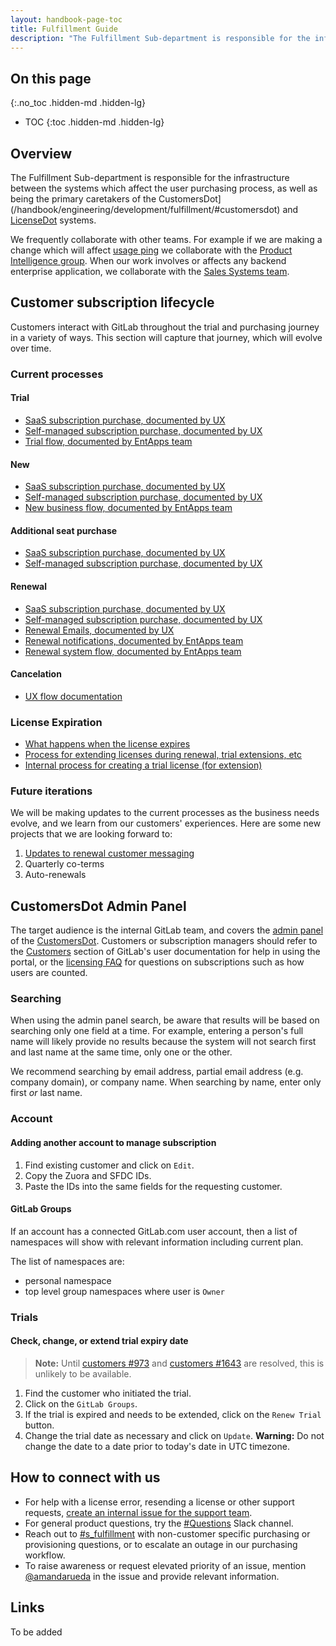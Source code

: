 ```yaml
---
layout: handbook-page-toc
title: Fulfillment Guide
description: "The Fulfillment Sub-department is responsible for the infrastructure between the systems which affect the user purchasing process."
---
```

## On this page
{:.no_toc .hidden-md .hidden-lg}

- TOC
{:toc .hidden-md .hidden-lg}

## Overview

The Fulfillment Sub-department is responsible for the infrastructure between the systems which affect the user purchasing process, as well as being the primary caretakers of the CustomersDot](/handbook/engineering/development/fulfillment/#customersdot) and [LicenseDot](https://about.gitlab.com/handbook/engineering/development/fulfillment/#licensedot) systems.

We frequently collaborate with other teams. For example if we are making a change which will affect [usage ping](https://docs.gitlab.com/ee/user/admin_area/settings/usage_statistics.html#usage-ping) we collaborate with the [Product Intelligence group](/handbook/product/categories/#product-intelligence-group). When our work involves or affects any backend enterprise application, we collaborate with the [Sales Systems team](/handbook/sales/field-operations/sales-systems/).

## Customer subscription lifecycle

Customers interact with GitLab throughout the trial and purchasing journey in a variety of ways.  This section will capture that journey, which will evolve over time.  

### Current processes

#### Trial

- [SaaS subscription purchase, documented by UX](https://www.figma.com/file/DCq7K8Srsv79tbH1yRkGbl/Document-user-flows-gitlab-org-epics-3603?node-id=138%3A97)
- [Self-managed subscription purchase, documented by UX](https://www.figma.com/file/DCq7K8Srsv79tbH1yRkGbl/Document-user-flows-gitlab-org-epics-3603?node-id=143%3A0)
- [Trial flow, documented by EntApps team](https://about.gitlab.com/handbook/business-technology/enterprise-applications/applications/#trial-web-direct-system-flow)

#### New

- [SaaS subscription purchase, documented by UX](https://www.figma.com/file/DCq7K8Srsv79tbH1yRkGbl/Document-user-flows-gitlab-org-epics-3603?node-id=302%3A5577)
- [Self-managed subscription purchase, documented by UX](https://www.figma.com/file/DCq7K8Srsv79tbH1yRkGbl/Document-user-flows-gitlab-org-epics-3603?node-id=252%3A242)
- [New business flow, documented by EntApps team](https://about.gitlab.com/handbook/business-technology/enterprise-applications/applications/#new-business-system-flow)

#### Additional seat purchase

- [SaaS subscription purchase, documented by UX](https://www.figma.com/file/DCq7K8Srsv79tbH1yRkGbl/Document-user-flows-gitlab-org-epics-3603?node-id=626%3A134)
- [Self-managed subscription purchase, documented by UX](https://www.figma.com/file/DCq7K8Srsv79tbH1yRkGbl/Document-user-flows-gitlab-org-epics-3603?node-id=626%3A222)

#### Renewal

- [SaaS subscription purchase, documented by UX](https://www.figma.com/file/DCq7K8Srsv79tbH1yRkGbl/Document-user-flows-gitlab-org-epics-3603?node-id=96%3A59)
- [Self-managed subscription purchase, documented by UX](https://www.figma.com/file/DCq7K8Srsv79tbH1yRkGbl/Document-user-flows-gitlab-org-epics-3603?node-id=72%3A35)
- [Renewal Emails, documented by UX](https://www.figma.com/file/DCq7K8Srsv79tbH1yRkGbl/Document-user-flows-gitlab-org-epics-3603?node-id=202%3A27)
- [Renewal notifications, documented by EntApps team](https://about.gitlab.com/handbook/business-technology/enterprise-applications/applications/#notifications)
- [Renewal system flow, documented by EntApps team](https://about.gitlab.com/handbook/business-technology/enterprise-applications/applications/#renewals-system-flow)

#### Cancelation

- [UX flow documentation](https://www.figma.com/file/DCq7K8Srsv79tbH1yRkGbl/Document-user-flows-%5Bgitlab-org%2F-%2Fepics%2F3603%5D?node-id=28%3A28)

### License Expiration
- [What happens when the license expires](https://docs.gitlab.com/ee/user/admin_area/license.html#what-happens-when-your-license-expires)
- [Process for extending licenses during renewal, trial extensions, etc](https://about.gitlab.com/handbook/support/license-and-renewals/workflows/self-managed/trials.html)
- [Internal process for creating a trial license (for extension)](https://about.gitlab.com/handbook/support/license-and-renewals/workflows/self-managed/creating_licenses.html#trial-license)

### Future iterations

We will be making updates to the current processes as the business needs evolve, and we learn from our customers' experiences. Here are some new projects that we are looking forward to:

1. [Updates to renewal customer messaging](https://gitlab.com/gitlab-org/gitlab/-/issues/322674)
1. Quarterly co-terms
1. Auto-renewals

## CustomersDot Admin Panel

The target audience is the internal GitLab team, and covers the [admin panel](https://customers.gitlab.com/admin/) of the [CustomersDot](https://customers.gitlab.com). Customers or subscription managers should refer to the [Customers](https://docs.gitlab.com/ee/subscriptions/index.html) section of GitLab's user documentation for help in using the portal, or the [licensing FAQ](https://about.gitlab.com/pricing/licensing-faq/) for questions on subscriptions such as how users are counted.

### Searching

When using the admin panel search, be aware that results will be based on searching only one field at a time. For example, entering a person's full name will likely provide no results because the system will not search first and last name at the same time, only one or the other.

We recommend searching by email address, partial email address (e.g. company domain), or company name. When searching by name, enter only first *or* last name.

### Account

#### Adding another account to manage subscription

1. Find existing customer and click on `Edit`.
1. Copy the Zuora and SFDC IDs.
1. Paste the IDs into the same fields for the requesting customer.

#### GitLab Groups

If an account has a connected GitLab.com user account, then a list of namespaces will show with relevant information including current plan.

The list of namespaces are:

- personal namespace
- top level group namespaces where user is `Owner`

### Trials

#### Check, change, or extend trial expiry date

> **Note:** Until [customers #973](https://gitlab.com/gitlab-org/customers-gitlab-com/-/issues/973) and [customers #1643](https://gitlab.com/gitlab-org/customers-gitlab-com/-/issues/1643) are resolved, this is unlikely to be available.

1. Find the customer who initiated the trial.
1. Click on the `GitLab Groups`.
1. If the trial is expired and needs to be extended, click on the `Renew Trial` button.
1. Change the trial date as necessary and click on `Update`. **Warning:** Do not change the date to a date prior to today's date in UTC timezone.

## How to connect with us

* For help with a license error, resending a license or other support requests, [create an internal issue for the support team](/handbook/support/internal-support).
* For general product questions, try the [#Questions](https://gitlab.slack.com/archives/C0AR2KW4B) Slack channel.
* Reach out to [#s_fulfillment](https://gitlab.slack.com/archives/CMJ8JR0RH) with non-customer specific purchasing or provisioning questions, or to escalate an outage in our purchasing workflow.
* To raise awareness or request elevated priority of an issue, mention [@amandarueda](https://gitlab.com/amandarueda) in the issue and provide relevant information.

## Links

To be added

